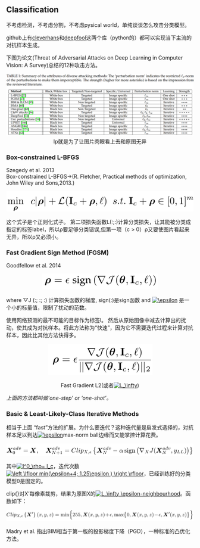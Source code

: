 ## Classification

不考虑检测，不考虑分割，不考虑pysical world，单纯谈谈怎么攻击分类模型。

github上有[cleverhans](https://github.com/tensorflow/cleverhans)和[deepfool](https://github.com/LTS4/DeepFool)这两个库（python的）都可以实现当下主流的对抗样本生成。

下图为论文(Threat of Adversarial Attacks on Deep Learning in Computer Vision: A Survey)总结的12种攻击方法。

<div align=center><img src="/images/Screenshot from 2018-09-18 20-20-34.png"/>lp就是为了让图片肉眼看上去和原图无异</div>

### Box-constrained L-BFGS

Szegedy et al. 2013  
Box-constrained L-BFGS→(R. Fletcher, Practical methods of optimization, John Wiley and Sons,2013.)

<div align=center><img src="/images/1.png"/></div>

这个式子是个正则化式子。 第二项损失函数L(:;:)计算分类损失，让其能被分类成指定的标签label，所以ρ要足够分类错误,但第一项（c > 0）ρ又要使图片看起来无异，所以ρ又必须小。

### Fast Gradient Sign Method (FGSM) 

Goodfellow et al. 2014

<div align=center><img src="/images/2.png"/></div>

where ▽J (:; :; :) 计算损失函数的梯度, sign(:)是sign函数 and <a href="https://www.codecogs.com/eqnedit.php?latex=\epsilon" target="_blank"><img src="https://latex.codecogs.com/gif.latex?\epsilon" title="\epsilon" /></a> 是一个小的标量值，限制了扰动的范数。

使用网络预测的最不可能的目标作为标签l。 然后从原始图像中减去计算出的扰动，使其成为对抗样本。将此方法称为“快速”，因为它不需要迭代过程来计算对抗样本，因此比其他方法快得多。

<div align=center><img src="/images/3.png"/>  

Fast Gradient L2(或者<a href="https://www.codecogs.com/eqnedit.php?latex=L_\infty" target="_blank"><img src="https://latex.codecogs.com/gif.latex?L_\infty" title="L_\infty" /></a>)</div>

_上面的方法都叫做‘one-step’ or ‘one-shot’。_

### Basic & Least-Likely-Class Iterative Methods

相当于上面 “fast”方法的扩展。为什么要迭代？这种迭代量是启发式选择的，对抗样本足以到达<a href="https://www.codecogs.com/eqnedit.php?latex=\epsilon" target="_blank"><img src="https://latex.codecogs.com/gif.latex?\epsilon" title="\epsilon" /></a>max-norm ball边缘而又能掌控计算花费。

<div align=center><img src="/images/6.png"/></div>  

其中<a href="https://www.codecogs.com/eqnedit.php?latex=I^0_\rho=&space;I_c" target="_blank"><img src="https://latex.codecogs.com/gif.latex?I^0_\rho=&space;I_c" title="I^0_\rho= I_c" /></a>，迭代次数<a href="https://www.codecogs.com/eqnedit.php?latex=\left&space;\lfloor&space;min(\epsilon&plus;4;&space;1.25\epsilon&space;)&space;\right&space;\rfloor" target="_blank"><img src="https://latex.codecogs.com/gif.latex?\left&space;\lfloor&space;min(\epsilon&plus;4;&space;1.25\epsilon&space;)&space;\right&space;\rfloor" title="\left \lfloor min(\epsilon+4; 1.25\epsilon ) \right \rfloor" /></a>，已经训练好的分类模型θ是固定的。

clip{}对X’每像素裁剪，结果为原图X的<a href="https://www.codecogs.com/eqnedit.php?latex=L_\infty&space;\epsilon-neighbourhood" target="_blank"><img src="https://latex.codecogs.com/gif.latex?L_\infty&space;\epsilon-neighbourhood" title="L_\infty \epsilon-neighbourhood" /></a>。函数如下：

<div align=center><img src="/images/5.png"/></div>  

Madry et al. 指出BIM相当于第一版的投影梯度下降（PGD），一种标准的凸优化方法。
